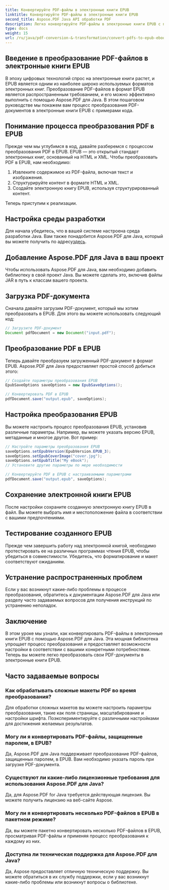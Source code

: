 ```yaml
---
title: Конвертируйте PDF-файлы в электронные книги EPUB
linktitle: Конвертируйте PDF-файлы в электронные книги EPUB
second_title: Aspose.PDF Java API обработки PDF
description: Легко конвертируйте PDF-файлы в электронные книги EPUB с помощью Aspose.PDF для Java. Изучите пошаговое преобразование PDF в EPUB и ответы на часто задаваемые вопросы.
type: docs
weight: 15
url: /ru/java/pdf-conversion-&-transformation/convert-pdfs-to-epub-ebooks/
---
```


## Введение в преобразование PDF-файлов в электронные книги EPUB

В эпоху цифровых технологий спрос на электронные книги растет, и EPUB является одним из наиболее широко используемых форматов электронных книг. Преобразование PDF-файлов в формат EPUB является распространенным требованием, и его можно эффективно выполнить с помощью Aspose.PDF для Java. В этом пошаговом руководстве мы покажем вам процесс преобразования PDF-документов в электронные книги EPUB с примерами кода.

## Понимание процесса преобразования PDF в EPUB

Прежде чем мы углубимся в код, давайте разберемся с процессом преобразования PDF в EPUB. EPUB — это открытый стандарт электронных книг, основанный на HTML и XML. Чтобы преобразовать PDF в EPUB, нам необходимо:

1. Извлеките содержимое из PDF-файла, включая текст и изображения.
2. Структурируйте контент в формате HTML и XML.
3. Создайте электронную книгу EPUB, используя структурированный контент.

Теперь приступим к реализации.

## Настройка среды разработки

 Для начала убедитесь, что в вашей системе настроена среда разработки Java. Вам также понадобится Aspose.PDF для Java, который вы можете получить по адресу[здесь](https://releases.aspose.com/pdf/java/).

## Добавление Aspose.PDF для Java в ваш проект

Чтобы использовать Aspose.PDF для Java, вам необходимо добавить библиотеку в свой проект Java. Вы можете сделать это, включив файлы JAR в путь к классам вашего проекта.

## Загрузка PDF-документа

Сначала давайте загрузим PDF-документ, который мы хотим преобразовать в EPUB. Для этого вы можете использовать следующий код:

```java
// Загрузите PDF-документ
Document pdfDocument = new Document("input.pdf");
```

## Преобразование PDF в EPUB

Теперь давайте преобразуем загруженный PDF-документ в формат EPUB. Aspose.PDF для Java предоставляет простой способ добиться этого:

```java
// Создайте параметры преобразования EPUB
EpubSaveOptions saveOptions = new EpubSaveOptions();

// Конвертировать PDF в EPUB
pdfDocument.save("output.epub", saveOptions);
```

## Настройка преобразования EPUB

Вы можете настроить процесс преобразования EPUB, установив различные параметры. Например, вы можете указать версию EPUB, метаданные и многое другое. Вот пример:

```java
// Настройте параметры преобразования EPUB
saveOptions.setEpubVersion(EpubVersion.EPUB_3);
saveOptions.setEpubCoverImage("cover.jpg");
saveOptions.setEpubTitle("My eBook");
// Установите другие параметры по мере необходимости

// Конвертируйте PDF в EPUB с настраиваемыми параметрами
pdfDocument.save("output.epub", saveOptions);
```

## Сохранение электронной книги EPUB

После настройки сохраните созданную электронную книгу EPUB в файл. Вы можете выбрать имя и местоположение файла в соответствии с вашими предпочтениями.

## Тестирование созданного EPUB

Прежде чем завершить работу над электронной книгой, необходимо протестировать ее на различных программах чтения EPUB, чтобы убедиться в совместимости. Убедитесь, что форматирование и макет соответствуют ожиданиям.

## Устранение распространенных проблем

Если у вас возникнут какие-либо проблемы в процессе преобразования, обратитесь к документации Aspose.PDF для Java или разделу часто задаваемых вопросов для получения инструкций по устранению неполадок.

## Заключение

В этом уроке мы узнали, как конвертировать PDF-файлы в электронные книги EPUB с помощью Aspose.PDF для Java. Эта мощная библиотека упрощает процесс преобразования и предоставляет возможности настройки в соответствии с вашими конкретными потребностями. Теперь вы можете легко преобразовать свои PDF-документы в электронные книги EPUB.

## Часто задаваемые вопросы

### Как обрабатывать сложные макеты PDF во время преобразования?

Для обработки сложных макетов вы можете настроить параметры преобразования, такие как поля страницы, масштабирование и настройки шрифта. Поэкспериментируйте с различными настройками для достижения желаемых результатов.

### Могу ли я конвертировать PDF-файлы, защищенные паролем, в EPUB?

Да, Aspose.PDF для Java поддерживает преобразование PDF-файлов, защищенных паролем, в EPUB. Вам необходимо указать пароль при загрузке PDF-документа.

### Существуют ли какие-либо лицензионные требования для использования Aspose.PDF для Java?

Да, для Aspose.PDF for Java требуется действующая лицензия. Вы можете получить лицензию на веб-сайте Aspose.

### Могу ли я конвертировать несколько PDF-файлов в EPUB в пакетном режиме?

Да, вы можете пакетно конвертировать несколько PDF-файлов в EPUB, просматривая PDF-файлы и применяя процесс преобразования к каждому из них.

### Доступна ли техническая поддержка для Aspose.PDF для Java?

Да, Aspose предоставляет отличную техническую поддержку. Вы можете обратиться в их службу поддержки, если у вас возникнут какие-либо проблемы или возникнут вопросы о библиотеке.